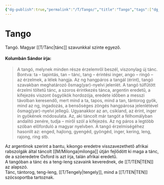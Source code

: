 ```yaml
---
{"dg-publish":true,"permalink":"/T/Tango/","title":"Tango","tags":["dg_uploaded"],"created":"2023-11-12T05:14","updated":"2023-11-12T05:14"}
---
```



# Tango

Tangó. Magyar [[T/Tánc\|tánc]] szavunkkal szinte egyező.  
#### Kolumbán Sándor írja:

> A tangó, melynek minden része érzelemről beszél, viszonylag új tánc. Bontva: ta – tapintás, tan – tánc, tang – érintési inger, ango – ringó – az érzelmek, a lélek hangja. Az ng hangpáros a tangál (érint), tangó szavakban meghatározó ősmag(yar)-nyelvi jelenlét. A tangó túlfűtött érzelmi töltetű tánc, a szoros érintkezés tánca, argentin eredetű, a kifejezés viszont ősgyökök hordozója, eredete időben a messzi távolban keresendő, mert mind a ta, tapos, mind a tan, tántorog gyök, mind az ng, ingadozás, a bensőséges zöngés hangpárosa jelenlétével ősmag(yar)-nyelvi jellegű. Ugyanakkor az an, csikland, az érint, inger in gyökének módosulata. Az, aki táncolt már tangót a félhomályban andalító zenére, tudja – miről szól a kifejezés. Az ng páros a legtöbb szóban előforduló a magyar nyelvben. A tangó érzelmiségéhez hasonlít az: enged, hajlong, gyengéd, gyöngéd, inger, kering, leng, rajong, ring stb.  

Az argentinok szerint a bantu, kikongo eredetre visszavezethető afrikai rabszolgák által táncolt [[M/Milonga\|milonga]] útján fejlődött ki maga a tánc, de a szóeredetre Oxford is azt írja, talán afrikai eredetű.  
A tangóban a tánc és a teng-leng szavaink keverednek, de [[T/TEN\|TEN]] az alapszó.  
Tánc, tántorog, teng-leng, [[T/Tengely\|tengely]], mind a [[T/TEN\|TEN]] szócsoportba tartoznak.  